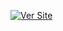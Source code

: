 [![Ver Site](https://DionathanLobo.github.io/Meu-Blog-Confira/)](https://DionathanLobo.github.io/Meu-Blog-Confira/)

